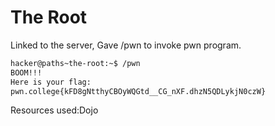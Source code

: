 # The Root
Linked to the server, Gave /pwn to invoke pwn program.
```bash
hacker@paths~the-root:~$ /pwn
BOOM!!!
Here is your flag:
pwn.college{kFD8gNtthyCBOyWQGtd__CG_nXF.dhzN5QDLykjN0czW}
```
Resources used:Dojo
